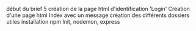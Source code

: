 début du brief 5
création de la page html d'identification 'Login'
Création d'une page html Index avec un message
création des différents dossiers utiles
installation npm Init, nodemon, express
